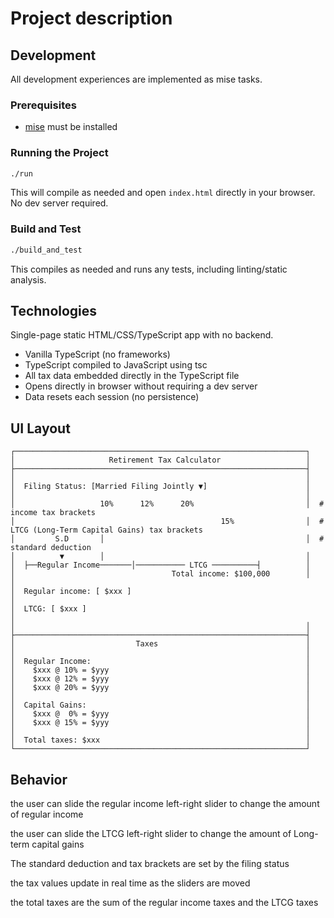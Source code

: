 # Project description

## Development

All development experiences are implemented as mise tasks.

### Prerequisites
- [mise](https://mise.jdx.dev/) must be installed

### Running the Project
```bash
./run
```

This will compile as needed and open `index.html` directly in your browser. No dev server required.

### Build and Test
```bash
./build_and_test
```

This compiles as needed and runs any tests, including linting/static analysis.

## Technologies

Single-page static HTML/CSS/TypeScript app with no backend.
- Vanilla TypeScript (no frameworks)
- TypeScript compiled to JavaScript using tsc
- All tax data embedded directly in the TypeScript file
- Opens directly in browser without requiring a dev server
- Data resets each session (no persistence)

## UI Layout

```
┌─────────────────────────────────────────────────────────────────┐
│                     Retirement Tax Calculator                   │
├─────────────────────────────────────────────────────────────────┤
│                                                                 │
│  Filing Status: [Married Filing Jointly ▼]                      │
│                                                                 │
│                   10%      12%      20%                         │  # income tax brackets
│                                              15%                │  # LTCG (Long-Term Capital Gains) tax brackets
│         S.D       │                                             │  # standard deduction
│          ▼        │                                             │
│  ├──Regular Income───────│─────────── LTCG ──────────┤          │
│                                   Total income: $100,000        │
│
│  Regular income: [ $xxx ]                                                │
│  LTCG: [ $xxx ]                                                        │
│                                                                 │
├─────────────────────────────────────────────────────────────────┤
│                           Taxes                                 │
│                                                                 │
│  Regular Income:                                                │
│    $xxx @ 10% = $yyy                                            │
│    $xxx @ 12% = $yyy                                            │
│    $xxx @ 20% = $yyy                                            │
│                                                                 │
│  Capital Gains:                                                 │
│    $xxx @  0% = $yyy                                            │
│    $xxx @ 15% = $yyy                                            │
│                                                                 │
│  Total taxes: $xxx                                              │
└─────────────────────────────────────────────────────────────────┘
```

## Behavior

the user can slide the regular income left-right slider to change the amount of regular income

the user can slide the LTCG left-right slider to change the amount of Long-term capital gains

The standard deduction and tax brackets are set by the filing status

the tax values update in real time as the sliders are moved

the total taxes are the sum of the regular income taxes and the LTCG taxes
